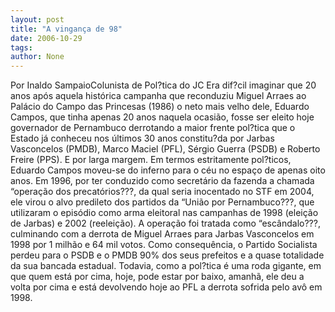 ```yaml
---
layout: post
title: "A vingança de 98"
date: 2006-10-29
tags: 
author: None
---
```

Por Inaldo SampaioColunista de Pol?tica do JC
Era dif?cil imaginar que 20 anos após aquela histórica campanha que reconduziu Miguel Arraes ao Palácio do Campo das Princesas (1986) o neto mais velho dele, Eduardo Campos, que tinha apenas 20 anos naquela ocasião, fosse ser eleito hoje governador de Pernambuco derrotando a maior frente pol?tica que o Estado já conheceu nos últimos 30 anos constitu?da por Jarbas Vasconcelos (PMDB), Marco Maciel (PFL), Sérgio Guerra (PSDB) e Roberto Freire (PPS). E por larga margem. 
Em termos estritamente pol?ticos, Eduardo Campos moveu-se do inferno para o céu no espaço de apenas oito anos. Em 1996, por ter conduzido como secretário da fazenda a chamada “operação dos precatórios???, da qual seria inocentado no STF em 2004, ele virou o alvo predileto dos partidos da “União por Pernambuco???, que utilizaram o episódio como arma eleitoral nas campanhas de 1998 (eleição de Jarbas) e 2002 (reeleição). 
A operação foi tratada como “escândalo???, culminando com a derrota de Miguel Arraes para Jarbas Vasconcelos em 1998 por 1 milhão e 64 mil votos. Como consequência, o Partido Socialista perdeu para o PSDB e o PMDB 90% dos seus prefeitos e a quase totalidade da sua bancada estadual. Todavia, como a pol?tica é uma roda gigante, em que quem está por cima, hoje, pode estar por baixo, amanhã, ele deu a volta por cima e está devolvendo hoje ao PFL a derrota sofrida pelo avô em 1998. 